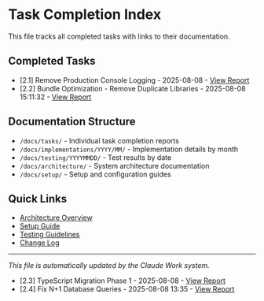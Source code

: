 # Task Completion Index

This file tracks all completed tasks with links to their documentation.

## Completed Tasks

<!-- Tasks are automatically added here when completed -->
<!-- Format: - [TASK_ID] TASK_NAME - DATE - [View Report](tasks/TASK_ID/completion_report.md) -->

- [2.1] Remove Production Console Logging - 2025-08-08 - [View Report](tasks/2.1/completion_report.md)
- [2.2] Bundle Optimization - Remove Duplicate Libraries - 2025-08-08 15:11:32 - [View Report](tasks/2.2/completion_report.md)

## Documentation Structure

- `/docs/tasks/` - Individual task completion reports
- `/docs/implementations/YYYY/MM/` - Implementation details by month
- `/docs/testing/YYYYMMDD/` - Test results by date
- `/docs/architecture/` - System architecture documentation
- `/docs/setup/` - Setup and configuration guides

## Quick Links

- [Architecture Overview](architecture/README.md)
- [Setup Guide](setup/README.md)
- [Testing Guidelines](testing/README.md)
- [Change Log](CHANGELOG.md)

---
*This file is automatically updated by the Claude Work system.*
- [2.3] TypeScript Migration Phase 1 - 2025-08-08 - [View Report](tasks/2.3/completion_report.md)
- [2.4] Fix N+1 Database Queries - 2025-08-08 13:35 - [View Report](tasks/2.4/completion_report.md)
